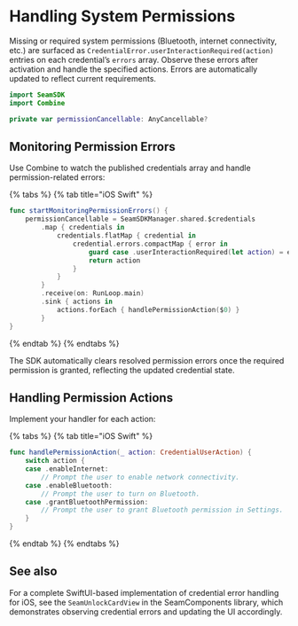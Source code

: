 # Handling System Permissions

Missing or required system permissions (Bluetooth, internet connectivity, etc.) are surfaced as `CredentialError.userInteractionRequired(action)` entries on each credential’s `errors` array. Observe these errors after activation and handle the specified actions. Errors are automatically updated to reflect current requirements.

```swift
import SeamSDK
import Combine

private var permissionCancellable: AnyCancellable?
```

## Monitoring Permission Errors

Use Combine to watch the published credentials array and handle permission-related errors:

{% tabs %}
{% tab title="iOS Swift" %}

```swift
func startMonitoringPermissionErrors() {
    permissionCancellable = SeamSDKManager.shared.$credentials
        .map { credentials in
            credentials.flatMap { credential in
                credential.errors.compactMap { error in
                    guard case .userInteractionRequired(let action) = error else { return nil }
                    return action
                }
            }
        }
        .receive(on: RunLoop.main)
        .sink { actions in
            actions.forEach { handlePermissionAction($0) }
        }
}
```
{% endtab %}
{% endtabs %}


The SDK automatically clears resolved permission errors once the required permission is granted, reflecting the updated credential state.

## Handling Permission Actions

Implement your handler for each action:

{% tabs %}
{% tab title="iOS Swift" %}
```swift
func handlePermissionAction(_ action: CredentialUserAction) {
    switch action {
    case .enableInternet:
        // Prompt the user to enable network connectivity.
    case .enableBluetooth:
        // Prompt the user to turn on Bluetooth.
    case .grantBluetoothPermission:
        // Prompt the user to grant Bluetooth permission in Settings.
    }
}
```
{% endtab %}
{% endtabs %}


## See also

For a complete SwiftUI-based implementation of credential error handling for iOS, see the `SeamUnlockCardView` in the SeamComponents library, which demonstrates observing credential errors and updating the UI accordingly.
